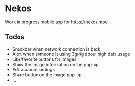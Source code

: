 # Nekos
Work in progress mobile app for https://nekos.moe

## Todos
- Snackbar when network connection is back
- Alert when someone is using 3g/4g about high data usage
- Like/favorite buttons for images
- Show the image information on the pop-up
- Edit account settings
- Share button on the image pop-up
- ...
